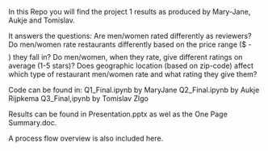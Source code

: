 In this Repo you will find the project 1 results as produced by Mary-Jane, Aukje and Tomislav.

It answers the questions:
Are men/women rated differently as reviewers?
Do men/women rate restaurants differently based on the price range ($ - $$$$) they fall in?
Do men/women, when they rate, give different ratings on average (1-5 stars)?
Does geographic location (based on zip-code) affect which type of restaurant men/women rate and what rating they give them?

Code can be found in:
Q1_Final.ipynb by MaryJane
Q2_Final.ipynb by Aukje Rijpkema
Q3_Final,ipynb by Tomislav Zlgo

Results can be found in Presentation.pptx as wel as the One Page Summary.doc.

A process flow overview is also included here.